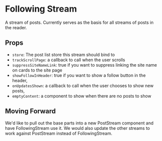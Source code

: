 # Following Stream

A stream of posts. Currently serves as the basis for all streams of posts in the reader.

## Props
- `store`: The post list store this stream should bind to
- `trackScrollPage`: a callback to call when the user scrolls
- `suppressSiteNameLink`: true if you want to suppress linking the site name on cards to the site page
- `showFollowInHeader`: true if you want to show a follow button in the header,
- `onUpdatesShown`: a callback to call when the user chooses to show new posts,
- `emptyContent`: a component to show when there are no posts to show


## Moving Forward

We'd like to pull out the base parts into a new PostStream component and have FollowingStream use it.
We would also update the other streams to work against PostStream instead of FollowingStream.
